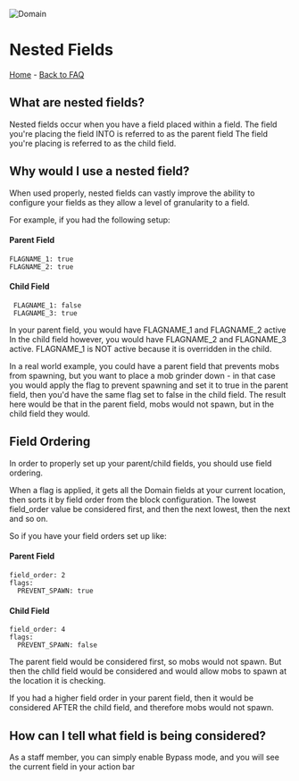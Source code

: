 ![Domain](https://torpkev.github.io/domain_docs/images/domain_alt_small.png)

# Nested Fields

[Home](https://torpkev.github.io/domain_docs) - [Back to FAQ](https://torpkev.github.io/domain_docs/faq)

## What are nested fields?

Nested fields occur when you have a field placed within a field.
The field you're placing the field INTO is referred to as the parent field
The field you're placing is referred to as the child field.

## Why would I use a nested field?

When used properly, nested fields can vastly improve the ability to configure your fields as they allow a level of granularity to a field.

For example, if you had the following setup:

#### Parent Field

    FLAGNAME_1: true
    FLAGNAME_2: true
    
#### Child Field
 
     FLAGNAME_1: false
     FLAGNAME_3: true
     
In your parent field, you would have FLAGNAME_1 and FLAGNAME_2 active
In the child field however, you would have FLAGNAME_2 and FLAGNAME_3 active.  FLAGNAME_1 is NOT active because it is overridden in the child.

In a real world example, you could have a parent field that prevents mobs from spawning, but you want to place a mob grinder down - in that case  you would apply the flag to prevent spawning and set it to true in the parent field, then you'd have the same flag set to false in the child field.  The result here would be that in the parent field, mobs would not spawn, but in the child field they would.

## Field Ordering

In order to properly set up your parent/child fields, you should use field ordering.

When a flag is applied, it gets all the Domain fields at your current location, then sorts it by field order from the block configuration.  The lowest field_order value be considered first, and then the next lowest, then the next and so on.

So if you have your field orders set up like:

#### Parent Field

    field_order: 2
    flags:
      PREVENT_SPAWN: true
    
#### Child Field

    field_order: 4
    flags: 
      PREVENT_SPAWN: false
    
The parent field would be considered first, so mobs would not spawn.  But then the chlld field would be considered and would allow mobs to spawn at the location it is checking.

If you had a higher field order in your parent field, then it would be considered AFTER the child field, and therefore mobs would not spawn.

## How can I tell what field is being considered?

As a staff member, you can simply enable Bypass mode, and you will see the current field in your action bar
